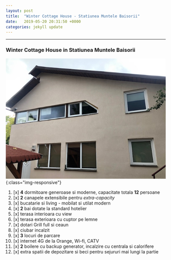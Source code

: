 ```yaml
---
layout: post
title:  "Winter Cottage House - Statiunea Muntele Baisorii"
date:   2019-05-20 20:31:50 +0000
categories: jekyll update
---
```

---
### Winter Cottage House in Statiunea Muntele Baisorii
![image-title-here](/img/IMG_0074.jpg){:class="img-responsive"}
1. [x] **4** dormitoare generoase si moderne, capacitate totala **12** persoane
2. [x] **2** canapele extensibile pentru *extra-capacity*
3. [x] bucatarie si living - mobilat si utilat modern
4. [x] **2** bai dotate la standard hotelier
5. [x] terasa interioara cu view
6. [x] terasa exterioara cu cuptor pe lemne
7. [x] dotari Grill full si ceaun
8. [x] ciubar incalzit
9. [x] **3** locuri de parcare
10. [x] internet 4G de la Orange, Wi-fi, CATV
11. [x] **2** boilere cu backup generator, incalzire cu centrala si calorifere
12. [x] extra spatii de depozitare si beci pentru sejururi mai lungi la partie
